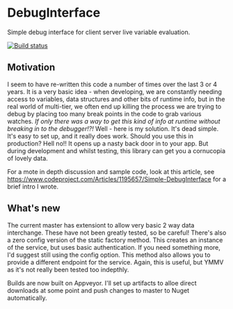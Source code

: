 # DebugInterface
Simple debug interface for client server live variable evaluation.

[![Build status](https://ci.appveyor.com/api/projects/status/f8hn8mu8v49ovfw9/branch/master?svg=true)](https://ci.appveyor.com/project/memsom/debuginterface/branch/master)

## Motivation
I seem to have re-written this code a number of times over the last 3 or 4 years. It is a very basic idea - when developing, we are constantly needing access to variables, data structures and other bits of runtime info, but in the real world of multi-tier, we often end up killing the process we are trying to debug by placing too many break points in the code to grab various watches. _If only there was a way to get this kind of info at runtime without breaking in to the debugger!?!_ Well - here is my solution. It's dead simple. It's easy to set up, and it really does work. Should you use this in production? Hell no!! It opens up a nasty back door in to your app. But during development and whilst testing, this library can get you a cornucopia of lovely data.

For a mote in depth discussion and sample code, look at this article, see https://www.codeproject.com/Articles/1195657/Simple-DebugInterface for a brief intro I wrote.

## What's new
The current master has extensiont to allow very basic 2 way data interchange. These have not been greatly tested, so be careful! There's also a zero config version of the static factory method. This creates an instance of the service, but uses basic authentication. If you need something more, I'd suggest still using the config option. This method also allows you to provide a different endpoint for the service. Again, this is useful, but YMMV as it's not really been tested too indepthly.

Builds are now built on Appveyor. I'll set up artifacts to alloe direct downloads at some point and push changes to master to Nuget automatically.



